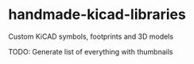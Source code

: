 # handmade-kicad-libraries
Custom KiCAD symbols, footprints and 3D models


TODO: Generate list of everything with thumbnails